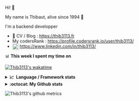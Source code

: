 Hi! 👋

My name is Thibaut, alive since 1994 🍷

I'm a backend developper

-   📝 CV / Blog : https://thib3113.fr
-   My codersRank : https://profile.codersrank.io/user/thib3113/
-   <a href="https://www.linkedin.com/in/thib3113/"><img align="left" alt="Thib3113's Linkedin" width="21px" src="https://img.icons8.com/color/48/linkedin.png" /></a> https://www.linkedin.com/in/thib3113/

📊 **This week I spent my time on**

[![Thib3113's wakatime](https://github-readme-stats.vercel.app/api/wakatime?username=thib3113&layout=default&theme=dracula&langs_count=6&hide_title=true&hide_border=true)](https://wakatime.com/@thib3113)

<details>
  <summary><b>📈&nbsp;&nbsp;Language&nbsp;/&nbsp;Framework stats</b></summary>
  <br/>  
  <a href='https://profile.codersrank.io/user/thib3113/'>
  <img src='http://cr-skills-chart-widget.azurewebsites.net/api/api?username=thib3113&padding=30&skills=php,batchfile,javascript,less,mysql,reactjs,scss,shell,typescript,vue'>
  </a>
</details>

<details>
  <summary><b>:octocat: My Github stats</b></summary>
  <br/>  
  
  <img src="https://github-readme-stats.vercel.app/api?username=thib3113&theme=dracula&show_icons=true&" alt="Thib3113's GitHub stats" />

<!--START_SECTION:activity-->

1. 🗣 Commented on [#367](https://github.com/moleculerjs/moleculer-db/pull/367#issuecomment-1724408787) in [moleculerjs/moleculer-db](https://github.com/moleculerjs/moleculer-db)
2. 🗣 Commented on [#153](https://github.com/beaugunderson/ip-address/issues/153#issuecomment-1719197306) in [beaugunderson/ip-address](https://github.com/beaugunderson/ip-address)
3. 🗣 Commented on [#646](https://github.com/thib3113/unifi-client/issues/646#issuecomment-1719147206) in [thib3113/unifi-client](https://github.com/thib3113/unifi-client)
4. 🗣 Commented on [#367](https://github.com/moleculerjs/moleculer-db/pull/367#issuecomment-1711354850) in [moleculerjs/moleculer-db](https://github.com/moleculerjs/moleculer-db)
5. 🗣 Commented on [#367](https://github.com/moleculerjs/moleculer-db/pull/367#issuecomment-1710695628) in [moleculerjs/moleculer-db](https://github.com/moleculerjs/moleculer-db)
 <!--END_SECTION:activity-->

</details>

![Thib3113's github metrics](https://gist.githubusercontent.com/thib3113/83a96e16f8bca103f1b0e376186c66ec/raw/github-metrics.svg)
